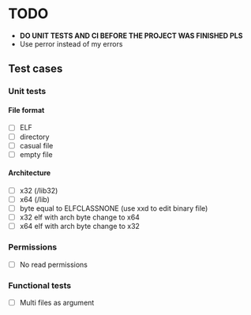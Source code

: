 # TODO

- **DO UNIT TESTS AND CI BEFORE THE PROJECT WAS FINISHED PLS**
- Use perror instead of my errors

## Test cases

### Unit tests

#### File format

- [ ] ELF
- [ ] directory
- [ ] casual file
- [ ] empty file

#### Architecture

- [ ] x32 (/lib32)
- [ ] x64 (/lib)
- [ ] byte equal to ELFCLASSNONE (use xxd to edit binary file)
- [ ] x32 elf with arch byte change to x64
- [ ] x64 elf with arch byte change to x32

### Permissions

- [ ] No read permissions

### Functional tests

- [ ] Multi files as argument

